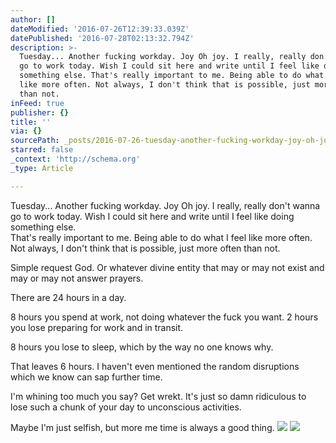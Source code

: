 ```yaml
---
author: []
dateModified: '2016-07-26T12:39:33.039Z'
datePublished: '2016-07-28T02:13:32.794Z'
description: >-
  Tuesday... Another fucking workday. Joy Oh joy. I really, really don't wanna
  go to work today. Wish I could sit here and write until I feel like doing
  something else. That's really important to me. Being able to do what I feel
  like more often. Not always, I don't think that is possible, just more often
  than not.
inFeed: true
publisher: {}
title: ''
via: {}
sourcePath: _posts/2016-07-26-tuesday-another-fucking-workday-joy-oh-joy-i-really-re.md
starred: false
_context: 'http://schema.org'
_type: Article

---
```

Tuesday... Another fucking workday. Joy Oh joy. I really, really don't wanna go to work today. Wish I could sit here and write until I feel like doing something else.   
That's really important to me. Being able to do what I feel like more often. Not always, I don't think that is possible, just more often than not.

Simple request God. Or whatever divine entity that may or may not exist and may or may not answer prayers.

There are 24 hours in a day.

8 hours you spend at work, not doing whatever the fuck you want. 2 hours you lose preparing for work and in transit.

8 hours you lose to sleep, which by the way no one knows why.

That leaves 6 hours. I haven't even mentioned the random disruptions which we know can sap further time.

I'm whining too much you say? Get wrekt. It's just so damn ridiculous to lose such a chunk of your day to unconscious activities.

Maybe I'm just selfish, but more me time is always a good thing.
![](https://the-grid-user-content.s3-us-west-2.amazonaws.com/75f176d8-fba0-4223-8cff-b933fe189a53.jpg)
![](https://the-grid-user-content.s3-us-west-2.amazonaws.com/6ae908af-d8fa-42a0-970b-ae2a8d452d8a.jpg)